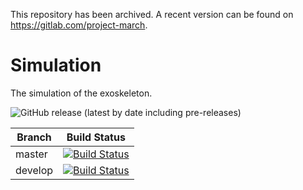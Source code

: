 This repository has been archived. A recent version can be found on https://gitlab.com/project-march.

# Simulation
The simulation of the exoskeleton.

![GitHub release (latest by date including pre-releases)](https://img.shields.io/github/v/release/project-march/simulation?include_prereleases)

| Branch | Build Status |
| ------ |:------------:|
| master | [![Build Status](https://api.travis-ci.com/project-march/simulation.svg?branch=master)](https://travis-ci.com/project-march/simulation) |
| develop | [![Build Status](https://api.travis-ci.com/project-march/simulation.svg?branch=develop)](https://travis-ci.com/project-march/simulation) |

